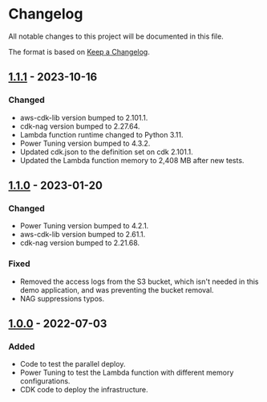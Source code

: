 # Changelog
All notable changes to this project will be documented in this file.

The format is based on [Keep a Changelog](https://keepachangelog.com/en/1.0.0/).

## [1.1.1] - 2023-10-16
### Changed
- aws-cdk-lib version bumped to 2.101.1.
- cdk-nag version bumped to 2.27.64.
- Lambda function runtime changed to Python 3.11.
- Power Tuning version bumped to 4.3.2.
- Updated cdk.json to the definition set on cdk 2.101.1.
- Updated the Lambda function memory to 2,408 MB after new tests.

## [1.1.0] - 2023-01-20
### Changed
- Power Tuning version bumped to 4.2.1.
- aws-cdk-lib version bumped to 2.61.1.
- cdk-nag version bumped to 2.21.68.

### Fixed
- Removed the access logs from the S3 bucket, which isn't needed in
  this demo application, and was preventing the bucket removal.
- NAG suppressions typos.


## [1.0.0] - 2022-07-03
### Added
- Code to test the parallel deploy.
- Power Tuning to test the Lambda function with different memory
  configurations.
- CDK code to deploy the infrastructure.


[1.1.1]: https://gitlab.aws.dev/eduborto/apg-lambda-parallel-download/-/tree/v1.1.1
[1.1.0]: https://gitlab.aws.dev/eduborto/apg-lambda-parallel-download/-/tree/v1.1.0
[1.0.0]: https://gitlab.aws.dev/eduborto/apg-lambda-parallel-download/-/tree/v1.0.0